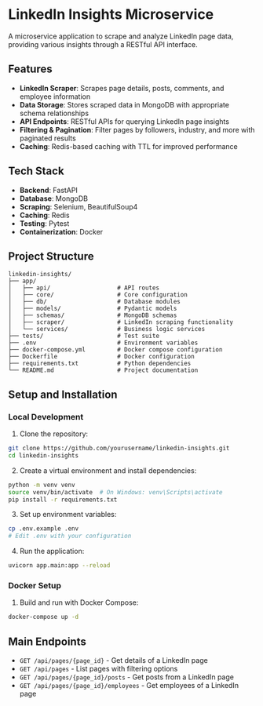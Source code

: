# LinkedIn Insights Microservice

A microservice application to scrape and analyze LinkedIn page data, providing various insights through a RESTful API interface.

## Features

- **LinkedIn Scraper**: Scrapes page details, posts, comments, and employee information
- **Data Storage**: Stores scraped data in MongoDB with appropriate schema relationships
- **API Endpoints**: RESTful APIs for querying LinkedIn page insights
- **Filtering & Pagination**: Filter pages by followers, industry, and more with paginated results
- **Caching**: Redis-based caching with TTL for improved performance

## Tech Stack

- **Backend**: FastAPI
- **Database**: MongoDB
- **Scraping**: Selenium, BeautifulSoup4
- **Caching**: Redis
- **Testing**: Pytest
- **Containerization**: Docker

## Project Structure

```
linkedin-insights/
├── app/
│   ├── api/                   # API routes
│   ├── core/                  # Core configuration
│   ├── db/                    # Database modules
│   ├── models/                # Pydantic models
│   ├── schemas/               # MongoDB schemas
│   ├── scraper/               # LinkedIn scraping functionality
│   └── services/              # Business logic services
├── tests/                     # Test suite
├── .env                       # Environment variables
├── docker-compose.yml         # Docker compose configuration
├── Dockerfile                 # Docker configuration
├── requirements.txt           # Python dependencies
└── README.md                  # Project documentation
```

## Setup and Installation

### Local Development

1. Clone the repository:
```bash
git clone https://github.com/yourusername/linkedin-insights.git
cd linkedin-insights
```

2. Create a virtual environment and install dependencies:
```bash
python -m venv venv
source venv/bin/activate  # On Windows: venv\Scripts\activate
pip install -r requirements.txt
```

3. Set up environment variables:
```bash
cp .env.example .env
# Edit .env with your configuration
```

4. Run the application:
```bash
uvicorn app.main:app --reload
```

### Docker Setup

1. Build and run with Docker Compose:
```bash
docker-compose up -d
```

## Main Endpoints

- `GET /api/pages/{page_id}` - Get details of a LinkedIn page
- `GET /api/pages` - List pages with filtering options
- `GET /api/pages/{page_id}/posts` - Get posts from a LinkedIn page
- `GET /api/pages/{page_id}/employees` - Get employees of a LinkedIn page
